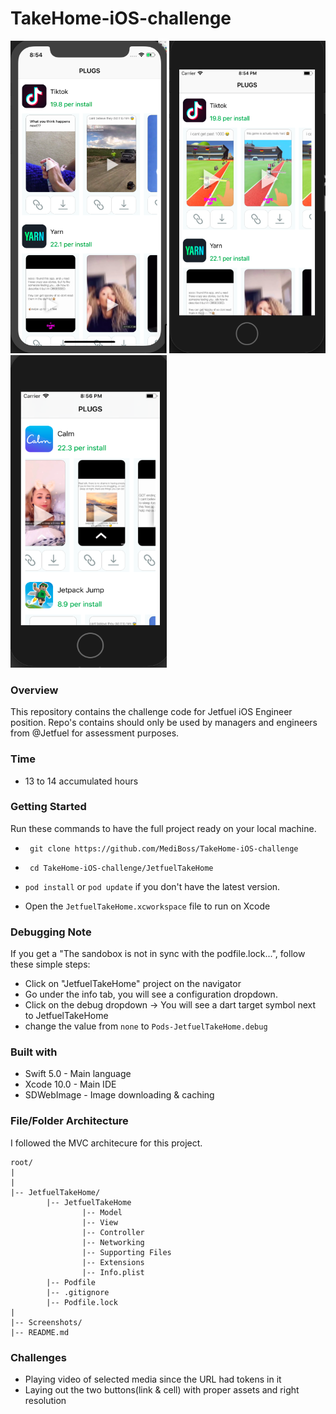 # TakeHome-iOS-challenge
<img src= "iphone-x.png" width = 250 height = 500></img>
<img src= "iphone-8.png" width = 250 height = 500></img>
<img src= "iphone-5s.png" width = 250 height = 500></img>

### Overview 

This repository contains the challenge code for Jetfuel iOS Engineer position. Repo's contains should only be used by managers and engineers from @Jetfuel for assessment purposes.

### Time

- 13 to 14 accumulated hours

### Getting Started

Run these commands to have the full project ready on your local machine.

* `` git clone https://github.com/MediBoss/TakeHome-iOS-challenge``

* `` cd TakeHome-iOS-challenge/JetfuelTakeHome``

* `` pod install `` or ``pod update`` if you don't have the latest version.

* Open the ``JetfuelTakeHome.xcworkspace`` file to run on Xcode

### Debugging Note

If you get a "The sandobox is not in sync with the podfile.lock...", follow these simple steps:

* Click on "JetfuelTakeHome" project on the navigator
* Go under the info tab, you will see a configuration dropdown.
* Click on the debug dropdown -> You will see a dart target symbol next to JetfuelTakeHome
* change the value from ``none`` to ``Pods-JetfuelTakeHome.debug``

### Built with

* Swift 5.0 - Main language
* Xcode 10.0 - Main IDE
* SDWebImage - Image downloading & caching


### File/Folder Architecture

I followed the MVC architecure for this project. 
```
root/
|
|
|-- JetfuelTakeHome/
        |-- JetfuelTakeHome
                |-- Model              
                |-- View                    
                |-- Controller             
                |-- Networking  
                |-- Supporting Files
                |-- Extensions               
                |-- Info.plist          
        |-- Podfile
        |-- .gitignore
        |-- Podfile.lock  
|
|-- Screenshots/                                                   
|-- README.md                          

```

### Challenges

* Playing video of selected media since the URL had tokens in it
* Laying out the two buttons(link & cell) with proper assets and right resolution
